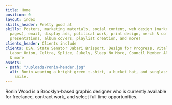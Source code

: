 ```yaml
---
title: Home
position: 0
layout: index
skills_header: Pretty good at
skills: Posters, marketing materials, social content, web design (marketing and landing
  pages), email, display ads, political work, print design, merch & company swag,
  presentations, album covers, playlist creation, and more!
clients_header: Clients include
clients: DSA, State Senator Jabari Brisport, Design for Progress, Vital City, Amazon
  Labor Union, Celtra, Splice, Jukely, Sleep No More, Council Member Alexa Avilés
  & more
assets:
- path: "/uploads/ronin-header.jpg"
  alt: Ronin wearing a bright green t-shirt, a bucket hat, and sunglasses with a big
    smile.
---
```


Ronin Wood is a Brooklyn-based graphic designer who is currently available for freelance, contract work, and select full time opportunities.
